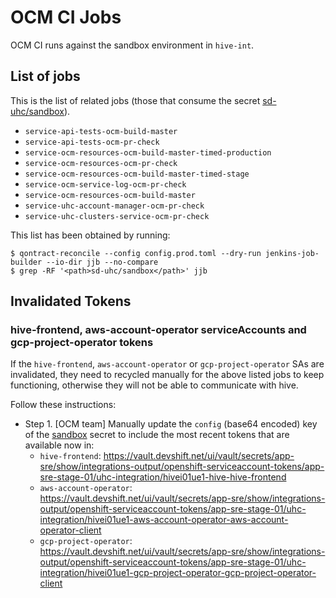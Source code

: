 # OCM CI Jobs

OCM CI runs against the sandbox environment in `hive-int`.

## List of jobs

This is the list of related jobs (those that consume the secret [sd-uhc/sandbox](https://vault.devshift.net/ui/vault/secrets/sd-uhc/show/sandbox)).

- `service-api-tests-ocm-build-master`
- `service-api-tests-ocm-pr-check`
- `service-ocm-resources-ocm-build-master-timed-production`
- `service-ocm-resources-ocm-pr-check`
- `service-ocm-resources-ocm-build-master-timed-stage`
- `service-ocm-service-log-ocm-pr-check`
- `service-ocm-resources-ocm-build-master`
- `service-uhc-account-manager-ocm-pr-check`
- `service-uhc-clusters-service-ocm-pr-check`

This list has been obtained by running:

```
$ qontract-reconcile --config config.prod.toml --dry-run jenkins-job-builder --io-dir jjb --no-compare
$ grep -RF '<path>sd-uhc/sandbox</path>' jjb
```

## Invalidated Tokens

### hive-frontend, aws-account-operator serviceAccounts and gcp-project-operator tokens

If the `hive-frontend`, `aws-account-operator` or `gcp-project-operator` SAs are invalidated, they need to recycled manually for the above listed jobs to keep functioning, otherwise they will not be able to communicate with hive.

Follow these instructions:

- Step 1. [OCM team] Manually update the `config` (base64 encoded) key of the [sandbox](https://vault.devshift.net/ui/vault/secrets/sd-uhc/show/sandbox) secret to include the most recent tokens that are available now in:
    * `hive-frontend`: https://vault.devshift.net/ui/vault/secrets/app-sre/show/integrations-output/openshift-serviceaccount-tokens/app-sre-stage-01/uhc-integration/hivei01ue1-hive-hive-frontend
    * `aws-account-operator`: https://vault.devshift.net/ui/vault/secrets/app-sre/show/integrations-output/openshift-serviceaccount-tokens/app-sre-stage-01/uhc-integration/hivei01ue1-aws-account-operator-aws-account-operator-client
    * `gcp-project-operator`: https://vault.devshift.net/ui/vault/secrets/app-sre/show/integrations-output/openshift-serviceaccount-tokens/app-sre-stage-01/uhc-integration/hivei01ue1-gcp-project-operator-gcp-project-operator-client

